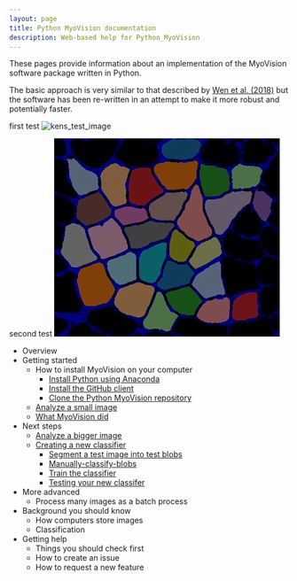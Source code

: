 ```yaml
---
layout: page
title: Python MyoVision documentation
description: Web-based help for Python_MyoVision
---
```


These pages provide information about an implementation of the MyoVision software package written in Python.

The basic approach is very similar to that described by [Wen et al. (2018)](https://www.physiology.org/doi/full/10.1152/japplphysiol.00762.2017) but the software has been re-written in an attempt to make it more robust and potentially faster.

first test
![kens_test_image](assets/analyze-a-small-image/clean_overlay.png)

second test
![kens_test_image](assets/clean_overlay.png)

+ Overview
+ Getting started
  + How to install MyoVision on your computer
    + [Install Python using Anaconda](pages/install-python-using-anaconda.html)
    + [Install the GitHub client](pages/install-the-github-client.html)
    + [Clone the Python MyoVision repository](pages/clone-the-python-myovision-repository)
  + [Analyze a small image](pages/analyze-a-small-image)
  + [What MyoVision did](What-MyoVision-did)
+ Next steps
  + [Analyze a bigger image](Analyze-a-bigger-image)
  + [Creating a new classifier](Creating-a-new-classifier)
    + [Segment a test image into test blobs](Segment-a-test-image-into-test-blobs)
    + [Manually-classify-blobs](Manually-classify-blobs)
    + [Train the classifier](Train-the-classifier)
    + [Testing your new classifer](Testing-your-new-classifier)
+ More advanced
  + Process many images as a batch process
+ Background you should know
  + How computers store images
  + Classification
+ Getting help
  + Things you should check first
  + How to create an issue
  + How to request a new feature
